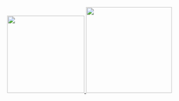 <div>
  <a href="https://github.com/JeanGoetten">
  <img height="180em" src="https://github-readme-stats.vercel.app/api?username=jeangoetten&bg_color=28,ffbb00,ffff00,ff9900&show_icons=true&theme=graywhite&include_all_commits=true&count_private=true"/>
  <img height="200em" src="https://github-readme-stats.vercel.app/api/top-langs/?username=jeangoetten&bg_color=45,ff8800,ffcc00,ffaa00&layout=compact&langs_count=7&theme=graywhite"/>
</div>

